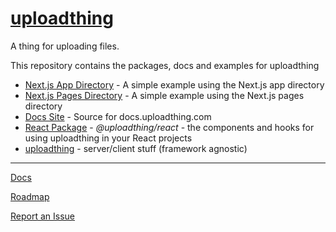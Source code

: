 # [uploadthing](https://uploadthing.com)

A thing for uploading files.

This repository contains the packages, docs and examples for uploadthing

- [Next.js App Directory](https://github.com/pingdotgg/uploadthing/tree/main/examples/appdir) - A simple example using the Next.js app directory
- [Next.js Pages Directory](https://github.com/pingdotgg/uploadthing/tree/main/examples/pagedir) - A simple example using the Next.js pages directory
- [Docs Site](https://github.com/pingdotgg/uploadthing/tree/main/docs) - Source for docs.uploadthing.com
- [React Package](https://github.com/pingdotgg/uploadthing/tree/main/packages/react) - *@uploadthing/react* - the components and hooks for using uploadthing in your React projects
- [uploadthing](https://github.com/pingdotgg/uploadthing/tree/main/packages/uploadthing) - server/client stuff (framework agnostic)


---

[Docs](https://docs.uploadthing.com)

[Roadmap](https://t3-tools.notion.site/776334c06d814dd08d450975bb983085?v=a04ee69d18a047859717b279df504a6b)


[Report an Issue](https://github.com/pingdotgg/uploadthing/issues/new)
